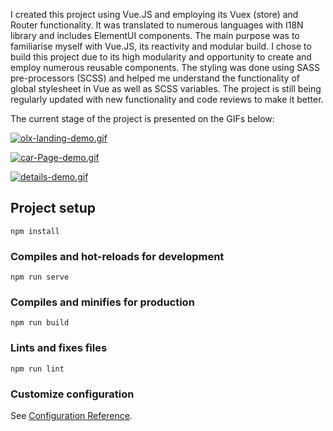 I created this project using Vue.JS and employing its Vuex (store) and Router functionality.
It was translated to numerous languages with I18N library and includes ElementUI components.
The main purpose was to familiarise myself with Vue.JS, its reactivity and modular build. I chose to build this project due to its high modularity and opportunity to create and employ numerous reusable components. The styling was done using SASS pre-processors (SCSS) and helped me understand the
functionality of global stylesheet in Vue as well as SCSS variables. The project is still being regularly updated with new functionality and code reviews to make it better.

The current stage of the project is presented on the GIFs below:

[![olx-landing-demo.gif](https://i.postimg.cc/d0s8HXZF/olx-landing-demo.gif)](https://postimg.cc/tscZ7Bzv)

[![car-Page-demo.gif](https://i.postimg.cc/CL2Xpczg/car-Page-demo.gif)](https://postimg.cc/F7jDjgyW)

[![details-demo.gif](https://i.postimg.cc/tTDvS5L8/details-demo.gif)](https://postimg.cc/jwwhCzqh)

## Project setup

```
npm install
```

### Compiles and hot-reloads for development

```
npm run serve
```

### Compiles and minifies for production

```
npm run build
```

### Lints and fixes files

```
npm run lint
```

### Customize configuration

See [Configuration Reference](https://cli.vuejs.org/config/).
